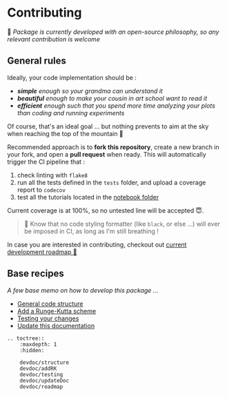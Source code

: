 # Contributing

📜 _Package is currently developed with an open-source philosophy, so any relevant contribution is welcome_

## General rules

Ideally, your code implementation should be :

- _**simple** enough so your grandma can understand it_
- _**beautiful** enough to make your cousin in art school want to read it_
- _**efficient** enough such that you spend more time analyzing your plots than coding and running experiments_

Of course, that's an ideal goal ... but nothing prevents to aim at the sky when reaching the top of the mountain 🚡

Recommended approach is to **fork this repository**, create a new branch in your fork, and open a **pull request** when ready.
This will automatically trigger the CI pipeline that :

1. check linting with `flake8`
2. run all the tests defined in the `tests` folder, and upload a coverage report to `codecov`
3. test all the tutorials located in the [notebook folder](https://github.com/Parallel-in-Time/qmat/tree/main/docs/notebooks) 

Current coverage is at 100%, so no untested line will be accepted 😇.

> 📣 Know that no code styling formatter (like `black`, or else ...) will ever be imposed in CI, as long as I'm still breathing !

In case you are interested in contributing, checkout out [current development roadmap 🎯](./devdoc/roadmap.md)

## Base recipes

_A few base memo on how to develop this package ..._

- [General code structure](./devdoc/structure.md)
- [Add a Runge-Kutta scheme](./devdoc/addRK.md)
- [Testing your changes](./devdoc/testing.md)
- [Update this documentation](./devdoc/updateDoc.md)

```{eval-rst}
.. toctree::
    :maxdepth: 1
    :hidden:

    devdoc/structure
    devdoc/addRK
    devdoc/testing
    devdoc/updateDoc
    devdoc/roadmap
```
